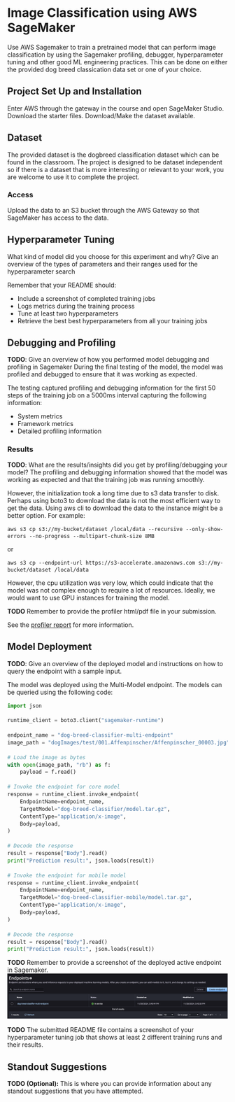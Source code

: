 # Image Classification using AWS SageMaker

Use AWS Sagemaker to train a pretrained model that can perform image classification by using the Sagemaker profiling, debugger, hyperparameter tuning and other good ML engineering practices. This can be done on either the provided dog breed classication data set or one of your choice.

## Project Set Up and Installation
Enter AWS through the gateway in the course and open SageMaker Studio. 
Download the starter files.
Download/Make the dataset available. 

## Dataset
The provided dataset is the dogbreed classification dataset which can be found in the classroom.
The project is designed to be dataset independent so if there is a dataset that is more interesting or relevant to your work, you are welcome to use it to complete the project.

### Access
Upload the data to an S3 bucket through the AWS Gateway so that SageMaker has access to the data. 

## Hyperparameter Tuning
What kind of model did you choose for this experiment and why? Give an overview of the types of parameters and their ranges used for the hyperparameter search

Remember that your README should:
- Include a screenshot of completed training jobs
- Logs metrics during the training process
- Tune at least two hyperparameters
- Retrieve the best best hyperparameters from all your training jobs

## Debugging and Profiling
**TODO**: Give an overview of how you performed model debugging and profiling in Sagemaker
During the final testing of the model, the model was profiled and debugged to ensure that it was working as expected. 

The testing captured profiling and debugging information for the first 50 steps of the training job on a 5000ms interval capturing the following information:
- System metrics
- Framework metrics
- Detailed profiling information

### Results
**TODO**: What are the results/insights did you get by profiling/debugging your model?
The profiling and debugging information showed that the model was working as expected and that the training job was running smoothly.

However, the initialization took a long time due to s3 data transfer to disk. Perhaps using boto3 to download the data is not the most efficient way to get the data.
Using aws cli to download the data to the instance might be a better option. For example:
```
aws s3 cp s3://my-bucket/dataset /local/data --recursive --only-show-errors --no-progress --multipart-chunk-size 8MB
```
or 
```
aws s3 cp --endpoint-url https://s3-accelerate.amazonaws.com s3://my-bucket/dataset /local/data
```

However, the cpu utilization was very low, which could indicate that the model was not complex enough to require a lot of resources. Ideally, we would want to use GPU instances for training the model.

**TODO** Remember to provide the profiler html/pdf file in your submission.

See the [profiler report](ProfilerReport/profiler-output/profiler-report.html) for more information.

## Model Deployment
**TODO**: Give an overview of the deployed model and instructions on how to query the endpoint with a sample input.

The model was deployed using the Multi-Model endpoint. The models can be queried using the following code:

```python
import json

runtime_client = boto3.client("sagemaker-runtime")

endpoint_name = "dog-breed-classifier-multi-endpoint"
image_path = "dogImages/test/001.Affenpinscher/Affenpinscher_00003.jpg"

# Load the image as bytes
with open(image_path, "rb") as f:
    payload = f.read()

# Invoke the endpoint for core model
response = runtime_client.invoke_endpoint(
    EndpointName=endpoint_name,
    TargetModel="dog-breed-classifier/model.tar.gz",
    ContentType="application/x-image",
    Body=payload,
)

# Decode the response
result = response["Body"].read()
print("Prediction result:", json.loads(result))

# Invoke the endpoint for mobile model
response = runtime_client.invoke_endpoint(
    EndpointName=endpoint_name,
    TargetModel="dog-breed-classifier-mobile/model.tar.gz",
    ContentType="application/x-image",
    Body=payload,
)

# Decode the response
result = response["Body"].read()
print("Prediction result:", json.loads(result))
```


**TODO** Remember to provide a screenshot of the deployed active endpoint in Sagemaker.
![Multi Model](multi-model-endpoint.png)

**TODO** The submitted README file contains a screenshot of your hyperparameter tuning job that shows at least 2 different training runs and their results.

## Standout Suggestions
**TODO (Optional):** This is where you can provide information about any standout suggestions that you have attempted.

